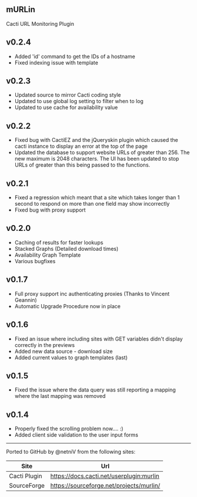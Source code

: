 mURLin
------
Cacti URL Monitoring Plugin

v0.2.4
------
- Added 'id' command to get the IDs of a hostname
- Fixed indexing issue with template

v0.2.3
------
- Updated source to mirror Cacti coding style
- Updated to use global log setting to filter when to log
- Updated to use cache for availability value

v0.2.2
------
- Fixed bug with CactiEZ and the jQueryskin plugin which caused the cacti instance to display an error at the top of the page
- Updated the database to support website URLs of greater than 256. The new maximum is 2048 characters. The UI has been updated to stop URLs of greater than this being passed to the functions.

v0.2.1
------
- Fixed a regression which meant that a site which takes longer than 1 second to respond on more than one field may show incorrectly
- Fixed bug with proxy support

v0.2.0
------
- Caching of results for faster lookups
- Stacked Graphs (Detailed download times)
- Availability Graph Template
- Various bugfixes

v0.1.7
------
- Full proxy support inc authenticating proxies (Thanks to Vincent Geannin)
- Automatic Upgrade Procedure now in place

v0.1.6
------
- Fixed an issue where including sites with GET variables didn't display correctly in the previews
- Added new data source - download size
- Added current values to graph templates (last)

v0.1.5
------
- Fixed the issue where the data query was still reporting a mapping where the last mapping was removed

v0.1.4
------
- Properly fixed the scrolling problem now.... :)
- Added client side validation to the user input forms

---

Ported to GitHub by @netniV from the following sites:

Site | Url
--- | ---
Cacti Plugin | https://docs.cacti.net/userplugin:murlin
SourceForge | https://sourceforge.net/projects/murlin/

